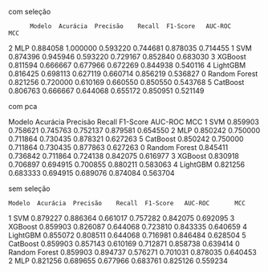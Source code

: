 com seleção


          Modelo  Acurácia  Precisão    Recall  F1-Score   AUC-ROC       MCC
2            MLP  0.884058  1.000000  0.593220  0.744681  0.878035  0.714455
1            SVM  0.874396  0.945946  0.593220  0.729167  0.852840  0.683030
3        XGBoost  0.811594  0.666667  0.677966  0.672269  0.844938  0.540116
4       LightGBM  0.816425  0.698113  0.627119  0.660714  0.856219  0.536827
0  Random Forest  0.821256  0.720000  0.610169  0.660550  0.850550  0.543768
5       CatBoost  0.806763  0.666667  0.644068  0.655172  0.850951  0.521149

com pca

Modelo  Acurácia  Precisão    Recall  F1-Score   AUC-ROC       MCC
1            SVM  0.859903  0.758621  0.745763  0.752137  0.879581  0.654550
2            MLP  0.850242  0.750000  0.711864  0.730435  0.878321  0.627263
5       CatBoost  0.850242  0.750000  0.711864  0.730435  0.877863  0.627263
0  Random Forest  0.845411  0.736842  0.711864  0.724138  0.842075  0.616977
3        XGBoost  0.830918  0.706897  0.694915  0.700855  0.880211  0.583063
4       LightGBM  0.821256  0.683333  0.694915  0.689076  0.874084  0.563704

sem seleção

    Modelo  Acurácia  Precisão    Recall  F1-Score   AUC-ROC       MCC
1            SVM  0.879227  0.886364  0.661017  0.757282  0.842075  0.692095
3        XGBoost  0.859903  0.826087  0.644068  0.723810  0.843335  0.640659
4       LightGBM  0.855072  0.808511  0.644068  0.716981  0.846484  0.628504
5       CatBoost  0.859903  0.857143  0.610169  0.712871  0.858738  0.639414
0  Random Forest  0.859903  0.894737  0.576271  0.701031  0.878035  0.640453
2            MLP  0.821256  0.689655  0.677966  0.683761  0.825126  0.559234
